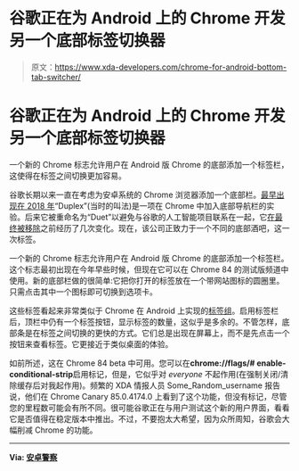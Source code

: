 # 谷歌正在为 Android 上的 Chrome 开发另一个底部标签切换器

> 原文：<https://www.xda-developers.com/chrome-for-android-bottom-tab-switcher/>

# 谷歌正在为 Android 上的 Chrome 开发另一个底部标签切换器

一个新的 Chrome 标志允许用户在 Android 版 Chrome 的底部添加一个标签栏，这使得在标签之间切换更加容易。

谷歌长期以来一直在考虑为安卓系统的 Chrome 浏览器添加一个底部栏。[最早出现在 2018 年](https://www.xda-developers.com/hands-on-google-chromes-new-duplex-split-toolbar-ui-replaces-chrome-home/)“Duplex”(当时的叫法)是一项在 Chrome 中加入底部导航栏的实验。后来它被重命名为“Duet”以避免与谷歌的人工智能项目联系在一起，它[在](https://www.xda-developers.com/chrome-android-tests-duet-friendly-ui/)[最终被移除](https://www.xda-developers.com/google-chromes-bottom-tab-duet-experiment-killed-off/)之前经历了几次变化。现在，该公司正致力于一个不同的底部酒吧，这一次标签。

一个新的 Chrome 标志允许用户在 Android 版 Chrome 的底部添加一个标签栏。这个标志最初出现在今年早些时候，但现在它可以在 Chrome 84 的测试版频道中使用。新的底部栏做的很简单:它把你打开的标签放在一个带网站图标的圆圈里。只需点击其中一个图标即可切换到选项卡。

这些标签看起来非常类似于 Chrome 在 Android 上实现的[标签组](https://www.xda-developers.com/google-chrome-tab-groups/)。启用标签栏后，顶栏中仍有一个标签按钮，显示标签的数量，这似乎是多余的。不管怎样，底部条是在标签之间切换的更快的方式。它们总是出现在屏幕上，而不是先点击一个按钮来查看标签。它更接近于类似桌面的体验。

如前所述，这在 Chrome 84 beta 中可用。您可以在**chrome://flags/# enable-conditional-strip**启用标记，但是，它似乎对 *everyone* 不起作用(在强制关闭/清除缓存后对我起作用)。频繁的 XDA 情报人员 Some_Random_username 报告说，他们在 Chrome Canary 85.0.4174.0 上看到了这个功能，但没有标记，尽管您的里程数可能会有所不同。很可能谷歌正在与用户测试这个新的用户界面，看看它是否值得在稳定版本中推出。不过，不要抱太大希望，因为众所周知，谷歌会大幅削减 Chrome 的功能。

* * *

**Via: [安卓警察](https://www.androidpolice.com/2020/06/29/google-is-working-on-a-bottom-tab-switcher-strip-for-chrome-on-android/)**